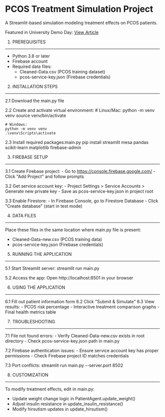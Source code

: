 PCOS Treatment Simulation Project
================================

A Streamlit-based simulation modeling treatment effects on PCOS patients.

Featured in University Demo Day: [View Article](https://www.uwindsor.ca/dailynews/2025-04-25/crime-prediction-women%E2%80%99s-health-students-demo-real-world-tech-solutions)


1. PREREQUISITES
----------------
- Python 3.8 or later
- Firebase account
- Required data files:
  * Cleaned-Data.csv (PCOS training dataset)
  * pcos-service-key.json (Firebase credentials)

2. INSTALLATION STEPS
---------------------
2.1 Download the main.py file

2.2 Create and activate virtual environment:
    # Linux/Mac:
    python -m venv venv
    source venv/bin/activate
    
    # Windows:
    python -m venv venv
    .\venv\Scripts\activate

2.3 Install required packages:main.py
    pip install streamlit mesa pandas scikit-learn matplotlib firebase-admin

3. FIREBASE SETUP 
----------------------------
3.1 Create Firebase project:
    - Go to https://console.firebase.google.com/
    - Click "Add Project" and follow prompts

3.2 Get service account key:
    - Project Settings > Service Accounts > Generate new private key
    - Save as pcos-service-key.json in project root

3.3 Enable Firestore:
    - In Firebase Console, go to Firestore Database
    - Click "Create database" (start in test mode)

4. DATA FILES
-------------
Place these files in the same location where main.py file is present:
- Cleaned-Data-new.csv (PCOS training data)
- pcos-service-key.json (Firebase credentials)

5. RUNNING THE APPLICATION
-------------------------
5.1 Start Streamlit server:
    streamlit run main.py

5.2 Access the app:
    Open http://localhost:8501 in your browser

6. USING THE APPLICATION
-----------------------
6.1 Fill out patient information form
6.2 Click "Submit & Simulate"
6.3 View results:
    - PCOS risk percentage
    - Interactive treatment comparison graphs
    - Final health metrics table

7. TROUBLESHOOTING
------------------
7.1 File not found errors:
    - Verify Cleaned-Data-new.csv exists in root directory
    - Check pcos-service-key.json path in main.py

7.2 Firebase authentication issues:
    - Ensure service account key has proper permissions
    - Check Firebase project ID matches credentials

7.3 Port conflicts:
    streamlit run main.py --server.port 8502

8. CUSTOMIZATION
----------------
To modify treatment effects, edit in main.py:
- Update weight change logic in PatientAgent.update_weight()
- Adjust insulin resistance in update_insulin_resistance()
- Modify hirsutism updates in update_hirsutism()

